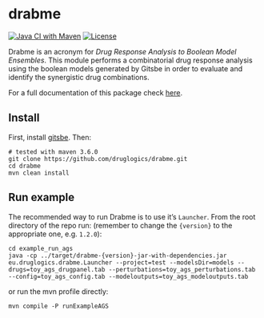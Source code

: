 # drabme

<!-- badges: start -->
[![Java CI with Maven](https://github.com/druglogics/drabme/workflows/Java%20CI%20with%20Maven/badge.svg)](https://github.com/druglogics/drabme/actions)
[![License](https://img.shields.io/github/license/druglogics/drabme)](https://github.com/druglogics/drabme/blob/master/LICENSE)
<!-- badges: end -->

Drabme is an acronym for *Drug Response Analysis to Boolean Model Ensembles*. 
This module performs a combinatorial drug response analysis using the boolean models generated by Gitsbe in order to evaluate and identify the synergistic drug combinations.

For a full documentation of this package check [here](https://druglogics.github.io/druglogics-doc/drabme.html).

## Install

First, install [gitsbe](https://github.com/druglogics/gitsbe).
Then:
```
# tested with maven 3.6.0
git clone https://github.com/druglogics/drabme.git
cd drabme
mvn clean install
```

## Run example

The recommended way to run Drabme is to use it’s `Launcher`. 
From the root directory of the repo run: (remember to change the `{version}` to the 
appropriate one, e.g. `1.2.0`):

```
cd example_run_ags
java -cp ../target/drabme-{version}-jar-with-dependencies.jar eu.druglogics.drabme.Launcher --project=test --modelsDir=models --drugs=toy_ags_drugpanel.tab --perturbations=toy_ags_perturbations.tab --config=toy_ags_config.tab --modeloutputs=toy_ags_modeloutputs.tab
```

or run the mvn profile directly:
```
mvn compile -P runExampleAGS
```
